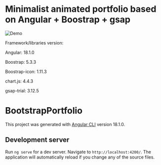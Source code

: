 # Minimalist animated portfolio based on Angular + Boostrap + gsap

![Demo](public/clip.gif)

Framework/libraries version:

Angular: 18.1.0

Boostrap: 5.3.3

Boostrap-icon: 1.11.3

chart.js: 4.4.3

gsap-trial: 3.12.5

# BootstrapPortfolio

This project was generated with [Angular CLI](https://github.com/angular/angular-cli) version 18.1.0.

## Development server

Run `ng serve` for a dev server. Navigate to `http://localhost:4200/`. The application will automatically reload if you change any of the source files.